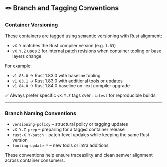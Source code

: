 ## 🪢 Branch and Tagging Conventions

### Container Versioning

These containers are tagged using semantic versioning with Rust alignment:

- `vX.Y` matches the Rust compiler version (e.g. `1.83`)
- `vX.Y.Z` uses `Z` for internal patch revisions when container tooling or base layers change

For example:
- `v1.83.0` → Rust 1.83.0 with baseline tooling
- `v1.83.1` → Rust 1.83.0 with additional tools or updates
- `v1.84.0` → Rust 1.84.0 baseline on next compiler upgrade

✅ Always prefer specific `vX.Y.Z` tags over `:latest` for reproducible builds

---

### Branch Naming Conventions

- `versioning-policy` – structural policy or tagging updates
- `vX.Y.Z-prep` – preparing for a tagged container release
- `rust-X.Y-patch` – patch-level updates while keeping the same Rust version
- `tooling-update-*` – new tools or infra additions

These conventions help ensure traceability and clean semver alignment across container consumers.

